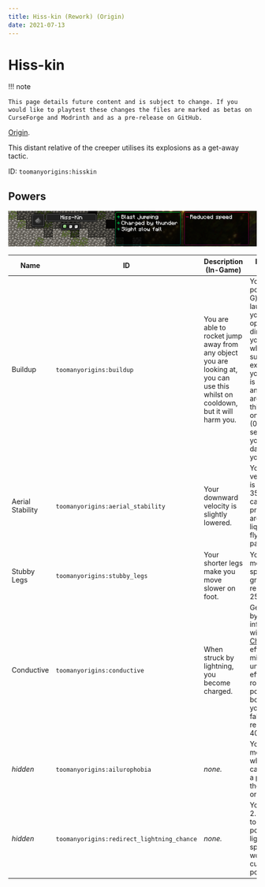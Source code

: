 ```yaml
---
title: Hiss-kin (Rework) (Origin)
date: 2021-07-13
---
```

# Hiss-kin

!!! note

    This page details future content and is subject to change. If you would like to playtest these changes the files are marked as betas on CurseForge and Modrinth and as a pre-release on GitHub.

[Origin](../,,/origins.md).

This distant relative of the creeper utilises its explosions as a get-away tactic.

ID: `toomanyorigins:hisskin`

## Powers

![Hiss-kin (Rework)](../../../../images/tmoHissKinBannerRework.png)

Name | ID | Description (In-Game) | Description (Detailed)
-----|----|-----------------------|------------------------
Buildup | `toomanyorigins:buildup` | You are able to rocket jump away from any object you are looking at, you can use this whilst on cooldown, but it will harm you. | Your active power (default: G) lets you launch yourself in the opposite direction you're facing while summoning an explosion if your crosshair is on a block or an entity. You are able to use this whilst it is on cooldown (0.75 seconds) but you will be damaged if you do.
Aerial Stability | `toomanyorigins:aerial_stability` | Your downward velocity is slightly lowered. | Your Y velocity/motion is reduced by 35% and is capped at -1.1 provided you aren't in a liquid, fall flying or a passenger.
Stubby Legs | `toomanyorigins:stubby_legs` | Your shorter legs make you move slower on foot. | Your movement speed on the ground is reduced by 25%.
Conductive | `toomanyorigins:conductive` | When struck by lightning, you become charged. | Getting struck by lightning inflicts you with the [Charged](../../../effects/charged.md) status effect for eight minutes, whilst under this effect, your rocket jump power is boosted and your received fall damage is reduced by 40%.
*hidden* | `toomanyorigins:ailurophobia` | *none.* | Your player model shakes whilst near cats, ocelots or a player with the [Feline](https://origins.readthedocs.io/en/latest/misc/base_contents/origins/feline/) origin.
*hidden* | `toomanyorigins:redirect_lightning_chance` | *none.* | You have a 2.5% chance to redirect the position of lightning that spawns in the world to your current position.